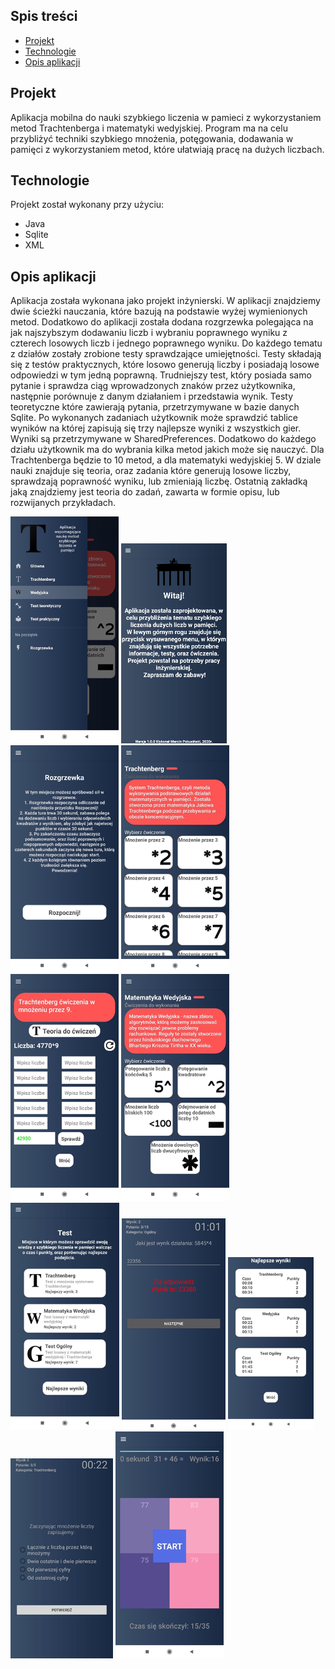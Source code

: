 
## Spis treści
* [Projekt](#Projekt)
* [Technologie](#technologie)
* [Opis aplikacji](#opis_aplikacji)

## Projekt
Aplikacja mobilna do nauki szybkiego liczenia w pamieci z wykorzystaniem metod Trachtenberga i matematyki wedyjskiej. Program ma na celu przybliżyć techniki szybkiego mnożenia, potęgowania, dodawania w pamięci z wykorzystaniem metod, które ułatwiają pracę na dużych liczbach.
## Technologie
Projekt został wykonany przy użyciu:
* Java
* Sqlite
* XML
## Opis aplikacji
Aplikacja została wykonana jako projekt inżynierski. W aplikacji znajdziemy dwie ścieżki nauczania, które bazują na podstawie wyżej wymienionych metod. Dodatkowo do aplikacji została dodana rozgrzewka polegająca na jak najszybszym dodawaniu liczb i wybraniu poprawnego wyniku z czterech losowych liczb i jednego poprawnego wyniku. Do każdego tematu z działów zostały zrobione testy sprawdzające umiejętności. Testy składają się z testów praktycznych, które losowo generują liczby i posiadają losowe odpowiedzi w tym jedną poprawną. Trudniejszy test, który posiada samo pytanie i sprawdza ciąg wprowadzonych znaków przez użytkownika, następnie porównuje z danym działaniem i przedstawia wynik. Testy teoretyczne które zawierają pytania,  przetrzymywane w bazie danych Sqlite. Po wykonanych zadaniach użytkownik może sprawdzić tablice wyników na której zapisują się trzy najlepsze wyniki z wszystkich gier. Wyniki są przetrzymywane w SharedPreferences. Dodatkowo do każdego działu użytkownik ma do wybrania kilka metod jakich może się nauczyć. Dla Trachtenberga będzie to 10 metod, a dla matematyki wedyjskiej 5. W dziale nauki znajduje się teoria, oraz zadania które generują losowe liczby, sprawdzają poprawność wyniku, lub zmieniają liczbę. Ostatnią zakładką jaką znajdziemy jest teoria do zadań, zawarta w formie opisu, lub rozwijanych przykładach.

![menu](./images/menu.png)
![menu](./images/powitalny.png)
![rozw](./images/rozw.png)
![trach](./images/trach.png)
![tracht](./images/trachcw.png)
![wedmen](./images/wedmen.png)
![testyp](./images/testyp.png)
![testp1](./images/testp1.png)
![high](./images/high.png)
![pyt](./images/pytteo.png)
![rozgrzewka](./images/rozgrzewka.png)


